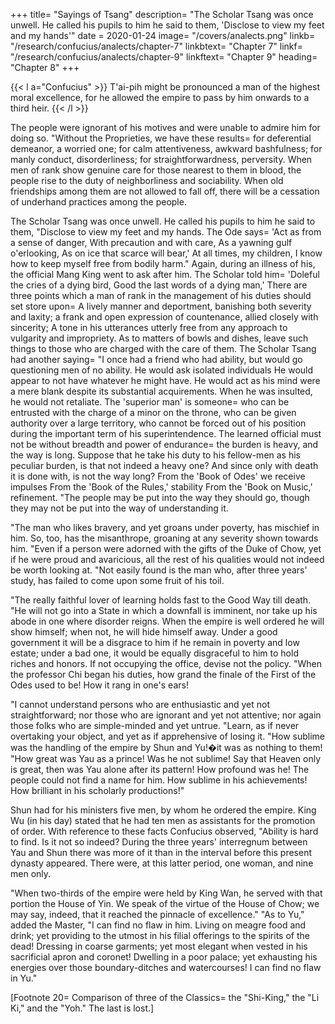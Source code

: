 +++
title=  "Sayings of Tsang"
description=  "The Scholar Tsang was once unwell. He called his pupils to him he said to them, 'Disclose to view my feet and my hands'"
date = 2020-01-24
image=  "/covers/analects.png"
linkb=  "/research/confucius/analects/chapter-7"
linkbtext=  "Chapter 7"
linkf=  "/research/confucius/analects/chapter-9"
linkftext=  "Chapter 9"
heading=  "Chapter 8"
+++ 


{{< l a="Confucius" >}}
T'ai-pih might be pronounced a man of the highest moral excellence, for he allowed the empire to pass by him onwards to a third heir.
{{< /l >}}

The people were ignorant of his motives and were unable to admire him for doing so.
"Without the Proprieties, we have these results= 
    for deferential demeanor, a worried one;
    for calm attentiveness, awkward bashfulness;
    for manly conduct, disorderliness;
    for straightforwardness, perversity.
When men of rank show genuine care for those nearest to them in blood, the people rise to the duty of neighborliness and sociability.
When old friendships among them are not allowed to fall off, there will be a cessation of underhand practices among the people.

The Scholar Tsang was once unwell. He called his pupils to him he said to them, "Disclose to view my feet and my hands.
    The Ode says= 
        'Act as from a sense of danger,
        With precaution and with care,
        As a yawning gulf o'erlooking,
        As on ice that scarce will bear,'
        At all times, my children, I know how to keep myself free from bodily harm."
    Again, during an illness of his, the official Mang King went to ask after him.
    The Scholar told him= 
        'Doleful the cries of a dying bird,
        Good the last words of a dying man,'
There are three points which a man of rank in the management of his duties should set store upon= 
    A lively manner and deportment, banishing both severity and laxity;
    a frank and open expression of countenance, allied closely with sincerity;
    A tone in his utterances utterly free from any approach to vulgarity and impropriety.
    As to matters of bowls and dishes, leave such things to those who are charged with the care of them.
The Scholar Tsang had another saying=  "I once had a friend who had ability, but would go questioning men of no ability.
    He would ask isolated individuals
    He would appear to not have whatever he might have.
    He would act as his mind were a mere blank despite its substantial acquirements.
    When he was insulted, he would not retaliate.
    The 'superior man' is someone= 
        who can be entrusted with the charge of a minor on the throne,
        who can be given authority over a large territory,
        who cannot be forced out of his position during the important term of his superintendence.
The learned official must not be without breadth and power of endurance=  the burden is heavy, and the way is long.
Suppose that he take his duty to his fellow-men as his peculiar burden, is that not indeed a heavy one? And since only with death it is done with, is not the way long?
From the 'Book of Odes' we receive impulses
From the 'Book of the Rules,' stability
From the 'Book on Music,' refinement.
"The people may be put into the way they should go, though they may not be put into the way of understanding it.

"The man who likes bravery, and yet groans under poverty, has mischief in him. So, too, has the misanthrope, groaning at any severity shown towards him.
"Even if a person were adorned with the gifts of the Duke of Chow, yet if he were proud and avaricious, all the rest of his qualities would not indeed be worth looking at.
"Not easily found is the man who, after three years' study, has failed to come upon some fruit of his toil.

"The really faithful lover of learning holds fast to the Good Way till death.
"He will not go into a State in which a downfall is imminent, nor take up his abode in one where disorder reigns. When the empire is well ordered he will show himself; when not, he will hide himself away. Under a good government it will be a disgrace to him if he remain in poverty and low estate; under a bad one, it would be equally disgraceful to him to hold riches and honors.
If not occupying the office, devise not the policy.
"When the professor Chi began his duties, how grand the finale of the First of the Odes used to be! How it rang in one's ears!

"I cannot understand persons who are enthusiastic and yet not straightforward; nor those who are ignorant and yet not attentive; nor again those folks who are simple-minded and yet untrue.
"Learn, as if never overtaking your object, and yet as if apprehensive of losing it.
"How sublime was the handling of the empire by Shun and Yu!�it was as nothing to them!
"How great was Yau as a prince! Was he not sublime!
Say that Heaven only is great, then was Yau alone after its pattern!
How profound was he!
The people could not find a name for him. How sublime in his achievements! How brilliant in his scholarly productions!"

Shun had for his ministers five men, by whom he ordered the empire.
King Wu (in his day) stated that he had ten men as assistants for the promotion of order.
With reference to these facts Confucius observed, "Ability is hard to find. Is it not so indeed? During the three years' interregnum between Yau and Shun there was more of it than in the interval before this present dynasty appeared. There were, at this latter period, one woman, and nine men only.

"When two-thirds of the empire were held by King Wan, he served with that portion the House of Yin. We speak of the virtue of the House of Chow; we may say, indeed, that it reached the pinnacle of excellence."
"As to Yu," added the Master, "I can find no flaw in him. Living on meagre food and drink; yet providing to the utmost in his filial offerings to the spirits of the dead! Dressing in coarse garments; yet most elegant when vested in his sacrificial apron and coronet! Dwelling in a poor palace; yet exhausting his energies over those boundary-ditches and watercourses! I can find no flaw in Yu."

[Footnote 20=  Comparison of three of the Classics=  the "Shi-King," the "Li Ki," and the "Yoh." The last is lost.]
